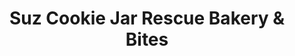 ---
title: "Suz Cookie Jar Rescue Bakery & Bites"
url: /evergreen/suz-cookie-jar-rescue-bakery-und-bites/
shop: Bäckerei
---